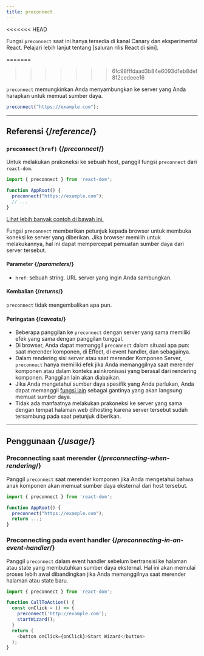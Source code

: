 ```yaml
---
title: preconnect
---
```


<<<<<<< HEAD
<Canary>

Fungsi `preconnect` saat ini hanya tersedia di kanal Canary dan eksperimental React. Pelajari lebih lanjut tentang [saluran rilis React di sini].

</Canary>

=======
>>>>>>> 6fc98fffdaad3b84e6093d1eb8def8f2cedeee16
<Intro>

`preconnect` memungkinkan Anda menyambungkan ke server yang Anda harapkan untuk memuat sumber daya.

```js
preconnect("https://example.com");
```

</Intro>

<InlineToc />

---

## Referensi {/*reference*/}

### `preconnect(href)` {/*preconnect*/}

Untuk melakukan prakoneksi ke sebuah host, panggil fungsi `preconnect` dari `react-dom`.

```js
import { preconnect } from 'react-dom';

function AppRoot() {
  preconnect("https://example.com");
  // ...
}

```

[Lihat lebih banyak contoh di bawah ini.](#usage)

Fungsi `preconnect` memberikan petunjuk kepada browser untuk membuka koneksi ke server yang diberikan. Jika browser memilih untuk melakukannya, hal ini dapat mempercepat pemuatan sumber daya dari server tersebut.

#### Parameter {/*parameters*/}

* `href`: sebuah string. URL server yang ingin Anda sambungkan.


#### Kembalian {/*returns*/}

`preconnect` tidak mengembalikan apa pun.

#### Peringatan {/*caveats*/}

* Beberapa panggilan ke `preconnect` dengan server yang sama memiliki efek yang sama dengan panggilan tunggal.
* Di browser, Anda dapat memanggil `preconnect` dalam situasi apa pun: saat merender komponen, di Effect, di event handler, dan sebagainya.
* Dalam rendering sisi server atau saat merender Komponen Server, `preconnect` hanya memiliki efek jika Anda memanggilnya saat merender komponen atau dalam konteks asinkronisasi yang berasal dari rendering komponen. Panggilan lain akan diabaikan.
* Jika Anda mengetahui sumber daya spesifik yang Anda perlukan, Anda dapat memanggil [fungsi lain](/reference/react-dom/#resource-preloading-apis) sebagai gantinya yang akan langsung memuat sumber daya.
* Tidak ada manfaatnya melakukan prakoneksi ke server yang sama dengan tempat halaman web dihosting karena server tersebut sudah tersambung pada saat petunjuk diberikan.

---

## Penggunaan {/*usage*/}

### Preconnecting saat merender {/*preconnecting-when-rendering*/}

Panggil `preconnect` saat merender komponen jika Anda mengetahui bahwa anak komponen akan memuat sumber daya eksternal dari host tersebut.

```js
import { preconnect } from 'react-dom';

function AppRoot() {
  preconnect("https://example.com");
  return ...;
}
```

### Preconnecting pada event handler {/*preconnecting-in-an-event-handler*/}

Panggil `preconnect` dalam event handler sebelum bertransisi ke halaman atau state yang membutuhkan sumber daya eksternal. Hal ini akan memulai proses lebih awal dibandingkan jika Anda memanggilnya saat merender halaman atau state baru.

```js
import { preconnect } from 'react-dom';

function CallToAction() {
  const onClick = () => {
    preconnect('http://example.com');
    startWizard();
  }
  return (
    <button onClick={onClick}>Start Wizard</button>
  );
}
```
